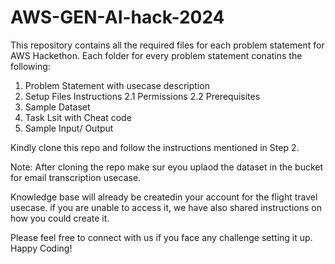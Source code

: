 # AWS-GEN-AI-hack-2024
This repository contains all the required  files for each problem statement for AWS Hackethon.
Each folder for every problem statement  conatins the following:
1. Problem Statement with usecase description
2. Setup Files Instructions
   2.1 Permissions
   2.2 Prerequisites
3. Sample Dataset
4. Task Lsit with Cheat code
5. Sample Input/ Output

Kindly clone this repo and follow the instructions mentioned in Step 2.
 
Note:
After cloning the repo make sur eyou uplaod the dataset in the bucket for email transcription usecase.

Knowledge base will already be createdin your account for the flight travel usecase.
if you are unable to access it, we have also shared instructions on how you could create it.


Please feel free to connect with us if you face any challenge setting it up.
Happy Coding!

